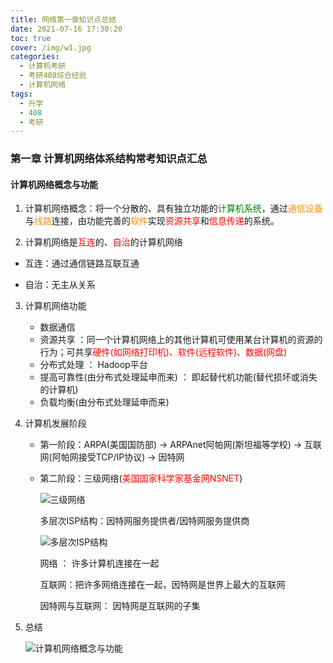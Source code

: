 ```yaml
---
title: 网络第一章知识点总结
date: 2021-07-16 17:30:20
toc: true
cover: /img/w1.jpg
categories:
  - 计算机考研 
  - 考研408综合经验
  - 计算机网络
tags: 
  - 升学
  - 408
  - 考研
---
```


### **第一章 计算机网络体系结构常考知识点汇总**

#### **计算机网络概念与功能**

1. 计算机网络概念：将一个分散的、具有独立功能的<font color=green>计算机系统</font>，通过<font color=#FF8C00>通信设备</font>与<font color=#FF8C00>线路</font>连接，由功能完善的<font color=#FF8C00>软件</font>实现<font color=#FF0000>资源共享</font>和<font color=#FF0000>信息传递</font>的系统。<!-- more -->

2.  计算机网络是<font color=#FF0000>互连</font>的、<font color=#FF0000>自治</font>的计算机网络

   * 互连：通过通信链路互联互通

   * 自治：无主从关系

3. 计算机网络功能

   * 数据通信 
   * 资源共享 ：同一个计算机网络上的其他计算机可使用某台计算机的资源的行为；可共享<font color=#FF0000>硬件(如网络打印机)、软件(远程软件)、数据(网盘)</font>
   * 分布式处理 ： Hadoop平台
   * 提高可靠性(由分布式处理延申而来) ： 即起替代机功能(替代损坏或消失的计算机)
   * 负载均衡(由分布式处理延申而来) 

4. 计算机发展阶段

   * 第一阶段：ARPA(美国国防部) -> ARPAnet阿帕网(斯坦福等学校) -> 互联网(阿帕网接受TCP/IP协议)  -> 因特网   

   * 第二阶段：三级网络(<font color=#FF0000>美国国家科学家基金网NSNET</font>) 

     ![三级网络](/img/w2.jpg)

     多层次ISP结构：因特网服务提供者/因特网服务提供商

     ![多层次ISP结构](/img/w3.jpg)

     网络 ： 许多计算机连接在一起

     互联网：把许多网络连接在一起，因特网是世界上最大的互联网

     因特网与互联网： 因特网是互联网的子集

5. 总结

   ![计算机网络概念与功能](/img/计算机网络概念与功能.png)

